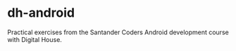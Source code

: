 # dh-android
Practical exercises from the Santander Coders Android development course with Digital House. 
